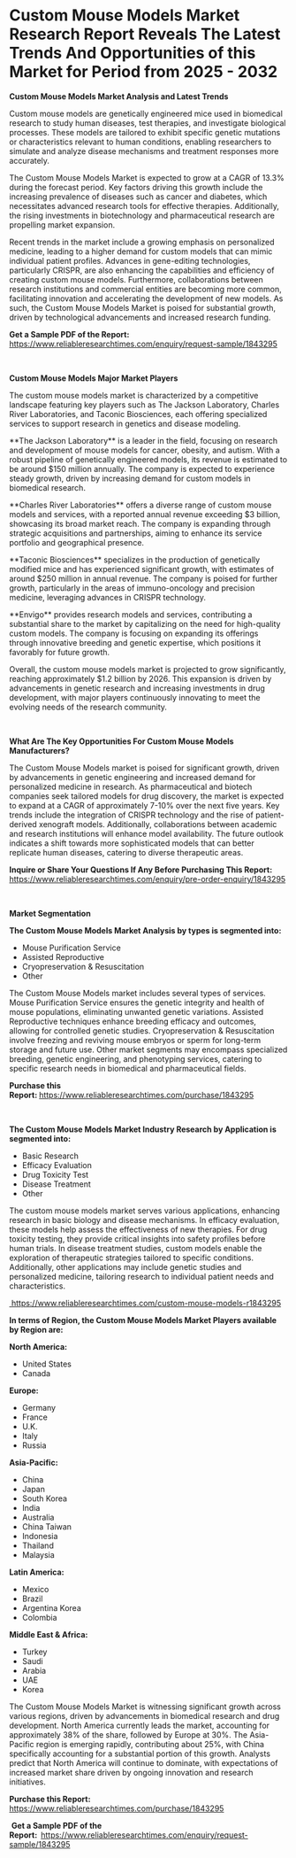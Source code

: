 <p><h1>Custom Mouse Models Market Research Report Reveals The Latest Trends And Opportunities of this Market for Period from 2025 - 2032</h1></p><p><strong>Custom Mouse Models Market Analysis and Latest Trends</strong></p>
<p><p>Custom mouse models are genetically engineered mice used in biomedical research to study human diseases, test therapies, and investigate biological processes. These models are tailored to exhibit specific genetic mutations or characteristics relevant to human conditions, enabling researchers to simulate and analyze disease mechanisms and treatment responses more accurately.</p><p>The Custom Mouse Models Market is expected to grow at a CAGR of 13.3% during the forecast period. Key factors driving this growth include the increasing prevalence of diseases such as cancer and diabetes, which necessitates advanced research tools for effective therapies. Additionally, the rising investments in biotechnology and pharmaceutical research are propelling market expansion. </p><p>Recent trends in the market include a growing emphasis on personalized medicine, leading to a higher demand for custom models that can mimic individual patient profiles. Advances in gene-editing technologies, particularly CRISPR, are also enhancing the capabilities and efficiency of creating custom mouse models. Furthermore, collaborations between research institutions and commercial entities are becoming more common, facilitating innovation and accelerating the development of new models. As such, the Custom Mouse Models Market is poised for substantial growth, driven by technological advancements and increased research funding.</p></p>
<p><strong>Get a Sample PDF of the Report:&nbsp;</strong> <a href="https://www.reliableresearchtimes.com/enquiry/request-sample/1843295?utm_campaign=3366&utm_medium=2&utm_source=Github&utm_content=ia&utm_term=14042025&utm_id=custom-mouse-models">https://www.reliableresearchtimes.com/enquiry/request-sample/1843295</a></p>
<p>&nbsp;</p>
<p><strong>Custom Mouse Models Major Market Players</strong></p>
<p><p>The custom mouse models market is characterized by a competitive landscape featuring key players such as The Jackson Laboratory, Charles River Laboratories, and Taconic Biosciences, each offering specialized services to support research in genetics and disease modeling.</p><p>**The Jackson Laboratory** is a leader in the field, focusing on research and development of mouse models for cancer, obesity, and autism. With a robust pipeline of genetically engineered models, its revenue is estimated to be around $150 million annually. The company is expected to experience steady growth, driven by increasing demand for custom models in biomedical research.</p><p>**Charles River Laboratories** offers a diverse range of custom mouse models and services, with a reported annual revenue exceeding $3 billion, showcasing its broad market reach. The company is expanding through strategic acquisitions and partnerships, aiming to enhance its service portfolio and geographical presence.</p><p>**Taconic Biosciences** specializes in the production of genetically modified mice and has experienced significant growth, with estimates of around $250 million in annual revenue. The company is poised for further growth, particularly in the areas of immuno-oncology and precision medicine, leveraging advances in CRISPR technology.</p><p>**Envigo** provides research models and services, contributing a substantial share to the market by capitalizing on the need for high-quality custom models. The company is focusing on expanding its offerings through innovative breeding and genetic expertise, which positions it favorably for future growth.</p><p>Overall, the custom mouse models market is projected to grow significantly, reaching approximately $1.2 billion by 2026. This expansion is driven by advancements in genetic research and increasing investments in drug development, with major players continuously innovating to meet the evolving needs of the research community.</p></p>
<p>&nbsp;</p>
<p><strong>What Are The Key Opportunities For Custom Mouse Models Manufacturers?</strong></p>
<p><p>The Custom Mouse Models market is poised for significant growth, driven by advancements in genetic engineering and increased demand for personalized medicine in research. As pharmaceutical and biotech companies seek tailored models for drug discovery, the market is expected to expand at a CAGR of approximately 7-10% over the next five years. Key trends include the integration of CRISPR technology and the rise of patient-derived xenograft models. Additionally, collaborations between academic and research institutions will enhance model availability. The future outlook indicates a shift towards more sophisticated models that can better replicate human diseases, catering to diverse therapeutic areas.</p></p>
<p><strong>Inquire or Share Your Questions If Any Before Purchasing This Report:</strong> <a href="https://www.reliableresearchtimes.com/enquiry/pre-order-enquiry/1843295?utm_campaign=3366&utm_medium=2&utm_source=Github&utm_content=ia&utm_term=14042025&utm_id=custom-mouse-models">https://www.reliableresearchtimes.com/enquiry/pre-order-enquiry/1843295</a></p>
<p>&nbsp;</p>
<p><strong>Market Segmentation</strong></p>
<p><strong>The Custom Mouse Models Market Analysis by types is segmented into:</strong></p>
<p><ul><li>Mouse Purification Service</li><li>Assisted Reproductive</li><li>Cryopreservation & Resuscitation</li><li>Other</li></ul></p>
<p><p>The Custom Mouse Models market includes several types of services. Mouse Purification Service ensures the genetic integrity and health of mouse populations, eliminating unwanted genetic variations. Assisted Reproductive techniques enhance breeding efficacy and outcomes, allowing for controlled genetic studies. Cryopreservation & Resuscitation involve freezing and reviving mouse embryos or sperm for long-term storage and future use. Other market segments may encompass specialized breeding, genetic engineering, and phenotyping services, catering to specific research needs in biomedical and pharmaceutical fields.</p></p>
<p><strong>Purchase this Report:&nbsp;</strong><a href="https://www.reliableresearchtimes.com/purchase/1843295?utm_campaign=3366&utm_medium=2&utm_source=Github&utm_content=ia&utm_term=14042025&utm_id=custom-mouse-models">https://www.reliableresearchtimes.com/purchase/1843295</a></p>
<p>&nbsp;</p>
<p><strong>The Custom Mouse Models Market Industry Research by Application is segmented into:</strong></p>
<p><ul><li>Basic Research</li><li>Efficacy Evaluation</li><li>Drug Toxicity Test</li><li>Disease Treatment</li><li>Other</li></ul></p>
<p><p>The custom mouse models market serves various applications, enhancing research in basic biology and disease mechanisms. In efficacy evaluation, these models help assess the effectiveness of new therapies. For drug toxicity testing, they provide critical insights into safety profiles before human trials. In disease treatment studies, custom models enable the exploration of therapeutic strategies tailored to specific conditions. Additionally, other applications may include genetic studies and personalized medicine, tailoring research to individual patient needs and characteristics.</p></p>
<p><a href="https://www.reliableresearchtimes.com/custom-mouse-models-r1843295?utm_campaign=3366&utm_medium=2&utm_source=Github&utm_content=ia&utm_term=14042025&utm_id=custom-mouse-models">&nbsp;https://www.reliableresearchtimes.com/custom-mouse-models-r1843295</a></p>
<p><strong>In terms of Region, the Custom Mouse Models Market Players available by Region are:</strong></p>
<p>
    <p> <strong> North America: </strong>
        <ul>
            <li>United States</li>
            <li>Canada</li>
        </ul>
        </p> 
    <p> <strong> Europe: </strong>
        <ul>
            <li>Germany</li>
            <li>France</li>
            <li>U.K.</li>
            <li>Italy</li>
            <li>Russia</li>
        </ul>
        </p> 
    <p> <strong> Asia-Pacific: </strong>
        <ul>
            <li>China</li>
            <li>Japan</li>
            <li>South Korea</li>
            <li>India</li>
            <li>Australia</li>
            <li>China Taiwan</li>
            <li>Indonesia</li>
            <li>Thailand</li>
            <li>Malaysia</li>
        </ul>
        </p> 
    <p> <strong> Latin America: </strong>
        <ul>
            <li>Mexico</li>
            <li>Brazil</li>
            <li>Argentina Korea</li>
            <li>Colombia</li>
        </ul>
        </p> 
    <p> <strong> Middle East & Africa: </strong>
        <ul>
            <li>Turkey</li>
            <li>Saudi</li>
            <li>Arabia</li>
            <li>UAE</li>
            <li>Korea</li>
        </ul>
    </p>
    </p>
<p><p>The Custom Mouse Models Market is witnessing significant growth across various regions, driven by advancements in biomedical research and drug development. North America currently leads the market, accounting for approximately 38% of the share, followed by Europe at 30%. The Asia-Pacific region is emerging rapidly, contributing about 25%, with China specifically accounting for a substantial portion of this growth. Analysts predict that North America will continue to dominate, with expectations of increased market share driven by ongoing innovation and research initiatives.</p></p>
<p><strong>Purchase this Report: </strong><a href="https://www.reliableresearchtimes.com/purchase/1843295?utm_campaign=3366&utm_medium=2&utm_source=Github&utm_content=ia&utm_term=14042025&utm_id=custom-mouse-models">https://www.reliableresearchtimes.com/purchase/1843295</a></p>
<p>&nbsp;<strong>Get a Sample PDF of the Report:&nbsp;&nbsp;</strong><a href="https://www.reliableresearchtimes.com/enquiry/request-sample/1843295?utm_campaign=3366&utm_medium=2&utm_source=Github&utm_content=ia&utm_term=14042025&utm_id=custom-mouse-models">https://www.reliableresearchtimes.com/enquiry/request-sample/1843295</a></p>
<p><strong></strong></p>
<p><p></p><p></p><p></p></p>